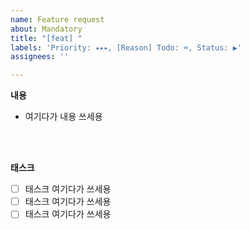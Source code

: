```yaml
---
name: Feature request
about: Mandatory
title: "[feat] "
labels: 'Priority: ⭑⭑⭑, [Reason] Todo: ⌨, Status: ▶'
assignees: ''

---
```


**내용**
* 여기다가 내용 쓰세용

</br></br>

**태스크**

- [ ] 태스크 여기다가 쓰세용
- [ ] 태스크 여기다가 쓰세용
- [ ] 태스크 여기다가 쓰세용

